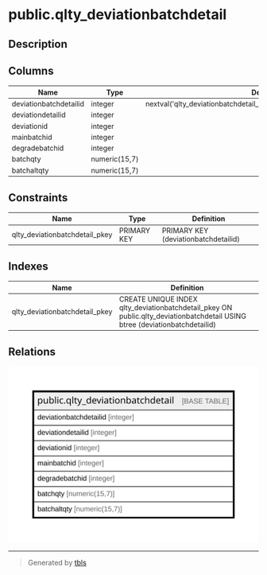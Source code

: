 # public.qlty_deviationbatchdetail

## Description

## Columns

| Name | Type | Default | Nullable | Children | Parents | Comment |
| ---- | ---- | ------- | -------- | -------- | ------- | ------- |
| deviationbatchdetailid | integer | nextval('qlty_deviationbatchdetail_deviationbatchdetailid_seq'::regclass) | false |  |  |  |
| deviationdetailid | integer |  | true |  |  |  |
| deviationid | integer |  | true |  |  |  |
| mainbatchid | integer |  | true |  |  |  |
| degradebatchid | integer |  | true |  |  |  |
| batchqty | numeric(15,7) |  | true |  |  |  |
| batchaltqty | numeric(15,7) |  | true |  |  |  |

## Constraints

| Name | Type | Definition |
| ---- | ---- | ---------- |
| qlty_deviationbatchdetail_pkey | PRIMARY KEY | PRIMARY KEY (deviationbatchdetailid) |

## Indexes

| Name | Definition |
| ---- | ---------- |
| qlty_deviationbatchdetail_pkey | CREATE UNIQUE INDEX qlty_deviationbatchdetail_pkey ON public.qlty_deviationbatchdetail USING btree (deviationbatchdetailid) |

## Relations

![er](public.qlty_deviationbatchdetail.svg)

---

> Generated by [tbls](https://github.com/k1LoW/tbls)
